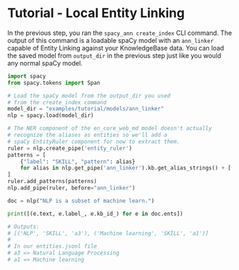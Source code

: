 # Tutorial - Local Entity Linking

In the previous step, you ran the `spacy_ann create_index` CLI command. The output of this
command is a loadable spaCy model with an `ann_linker` capable of Entity Linking against your KnowledgeBase data.
You can load the saved model from `output_dir` in the previous step just like you would any normal spaCy model.

```Python
import spacy
from spacy.tokens import Span

# Load the spaCy model from the output_dir you used
# from the create_index command
model_dir = "examples/tutorial/models/ann_linker"
nlp = spacy.load(model_dir)

# The NER component of the en_core_web_md model doesn't actually
# recognize the aliases as entities so we'll add a 
# spaCy EntityRuler component for now to extract them.
ruler = nlp.create_pipe('entity_ruler')
patterns = [
    {"label": "SKILL", "pattern": alias}
    for alias in nlp.get_pipe('ann_linker').kb.get_alias_strings() + ['machine learn']
]
ruler.add_patterns(patterns)
nlp.add_pipe(ruler, before="ann_linker")

doc = nlp("NLP is a subset of machine learn.")

print([(e.text, e.label_, e.kb_id_) for e in doc.ents])

# Outputs:
# [('NLP', 'SKILL', 'a3'), ('Machine learning', 'SKILL', 'a1')]
#
# In our entities.jsonl file
# a3 => Natural Language Processing
# a1 => Machine learning
```
